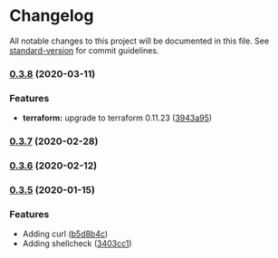 # Changelog

All notable changes to this project will be documented in this file. See [standard-version](https://github.com/conventional-changelog/standard-version) for commit guidelines.

### [0.3.8](https://github.com/dwmkerr/docker-terraform-ci/compare/v0.3.7...v0.3.8) (2020-03-11)


### Features

* **terraform:** upgrade to terraform 0.11.23 ([3943a95](https://github.com/dwmkerr/docker-terraform-ci/commit/3943a956fcc8be1176a79dc2609d6c1f8313e132))

### [0.3.7](https://github.com/dwmkerr/docker-terraform-ci/compare/v0.3.6...v0.3.7) (2020-02-28)

### [0.3.6](https://github.com/dwmkerr/docker-terraform-ci/compare/v0.3.5...v0.3.6) (2020-02-12)

### [0.3.5](https://github.com/dwmkerr/docker-terraform-ci/compare/v0.3.2...v0.3.5) (2020-01-15)


### Features

* Adding curl ([b5d8b4c](https://github.com/dwmkerr/docker-terraform-ci/commit/b5d8b4cbcfb2ba7bf371a184662148898160aec0))
* Adding shellcheck ([3403cc1](https://github.com/dwmkerr/docker-terraform-ci/commit/3403cc13db7f38ecd64c6c9e4f443ae1a22b95ad))
